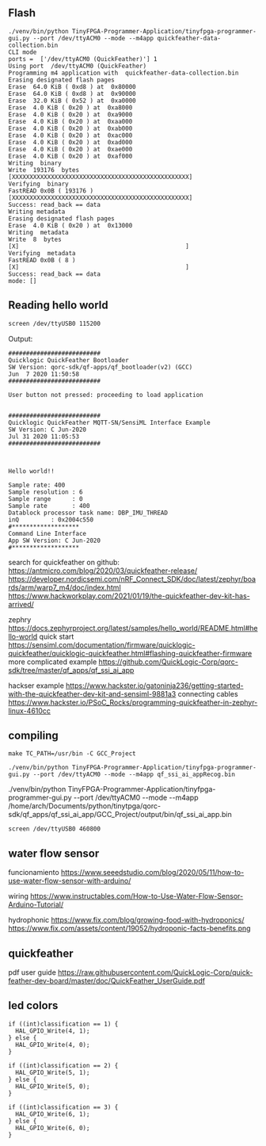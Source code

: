 ## Flash

```
./venv/bin/python TinyFPGA-Programmer-Application/tinyfpga-programmer-gui.py --port /dev/ttyACM0 --mode --m4app quickfeather-data-collection.bin
CLI mode
ports =  ['/dev/ttyACM0 (QuickFeather)'] 1
Using port  /dev/ttyACM0 (QuickFeather)
Programming m4 application with  quickfeather-data-collection.bin
Erasing designated flash pages
Erase  64.0 KiB ( 0xd8 ) at  0x80000
Erase  64.0 KiB ( 0xd8 ) at  0x90000
Erase  32.0 KiB ( 0x52 ) at  0xa0000
Erase  4.0 KiB ( 0x20 ) at  0xa8000
Erase  4.0 KiB ( 0x20 ) at  0xa9000
Erase  4.0 KiB ( 0x20 ) at  0xaa000
Erase  4.0 KiB ( 0x20 ) at  0xab000
Erase  4.0 KiB ( 0x20 ) at  0xac000
Erase  4.0 KiB ( 0x20 ) at  0xad000
Erase  4.0 KiB ( 0x20 ) at  0xae000
Erase  4.0 KiB ( 0x20 ) at  0xaf000
Writing  binary
Write  193176  bytes
[XXXXXXXXXXXXXXXXXXXXXXXXXXXXXXXXXXXXXXXXXXXXXXXXXX]
Verifying  binary
FastREAD 0x0B ( 193176 )
[XXXXXXXXXXXXXXXXXXXXXXXXXXXXXXXXXXXXXXXXXXXXXXXXXX]
Success: read_back == data
Writing metadata
Erasing designated flash pages
Erase  4.0 KiB ( 0x20 ) at  0x13000
Writing  metadata
Write  8  bytes
[X]                                               ]
Verifying  metadata
FastREAD 0x0B ( 8 )
[X]                                               ]
Success: read_back == data
mode: []
```

## Reading hello world


```sh
screen /dev/ttyUSB0 115200
```

Output:

```
##########################
Quicklogic QuickFeather Bootloader
SW Version: qorc-sdk/qf-apps/qf_bootloader(v2) (GCC)
Jun  7 2020 11:50:58
##########################

User button not pressed: proceeding to load application


##########################
Quicklogic QuickFeather MQTT-SN/SensiML Interface Example
SW Version: C Jun-2020
Jul 31 2020 11:05:53
##########################



Hello world!!

Sample rate: 400
Sample resolution : 6
Sample range      : 0
Sample rate       : 400
Datablock processor task name: DBP_IMU_THREAD
inQ         : 0x2004c550
#*******************
Command Line Interface
App SW Version: C Jun-2020
#*******************
```


search for quickfeather on github:
https://antmicro.com/blog/2020/03/quickfeather-release/
https://developer.nordicsemi.com/nRF_Connect_SDK/doc/latest/zephyr/boards/arm/warp7_m4/doc/index.html
https://www.hackworkplay.com/2021/01/19/the-quickfeather-dev-kit-has-arrived/

zephry 
https://docs.zephyrproject.org/latest/samples/hello_world/README.html#hello-world
quick start
https://sensiml.com/documentation/firmware/quicklogic-quickfeather/quicklogic-quickfeather.html#flashing-quickfeather-firmware
more complicated example
https://github.com/QuickLogic-Corp/qorc-sdk/tree/master/qf_apps/qf_ssi_ai_app

hackser example
https://www.hackster.io/gatoninja236/getting-started-with-the-quickfeather-dev-kit-and-sensiml-9881a3
connecting cables
https://www.hackster.io/PSoC_Rocks/programming-quickfeather-in-zephyr-linux-4610cc

## compiling
          
```
make TC_PATH=/usr/bin -C GCC_Project
```

```
./venv/bin/python TinyFPGA-Programmer-Application/tinyfpga-programmer-gui.py --port /dev/ttyACM0 --mode --m4app qf_ssi_ai_appRecog.bin
```

./venv/bin/python TinyFPGA-Programmer-Application/tinyfpga-programmer-gui.py --port /dev/ttyACM0 --mode --m4app /home/arch/Documents/python/tinytpga/qorc-sdk/qf_apps/qf_ssi_ai_app/GCC_Project/output/bin/qf_ssi_ai_app.bin


          
```
screen /dev/ttyUSB0 460800
```

## water flow sensor

funcionamiento
https://www.seeedstudio.com/blog/2020/05/11/how-to-use-water-flow-sensor-with-arduino/

wiring 
https://www.instructables.com/How-to-Use-Water-Flow-Sensor-Arduino-Tutorial/

hydrophonic
https://www.fix.com/blog/growing-food-with-hydroponics/
https://www.fix.com/assets/content/19052/hydroponic-facts-benefits.png

## quickfeather

pdf user guide
https://raw.githubusercontent.com/QuickLogic-Corp/quick-feather-dev-board/master/doc/QuickFeather_UserGuide.pdf



## led colors
    
    
```
if ((int)classification == 1) {
  HAL_GPIO_Write(4, 1);
} else {
  HAL_GPIO_Write(4, 0);
}

if ((int)classification == 2) {
  HAL_GPIO_Write(5, 1);
} else {
  HAL_GPIO_Write(5, 0);
}

if ((int)classification == 3) {
  HAL_GPIO_Write(6, 1);
} else {
  HAL_GPIO_Write(6, 0);
}

```




